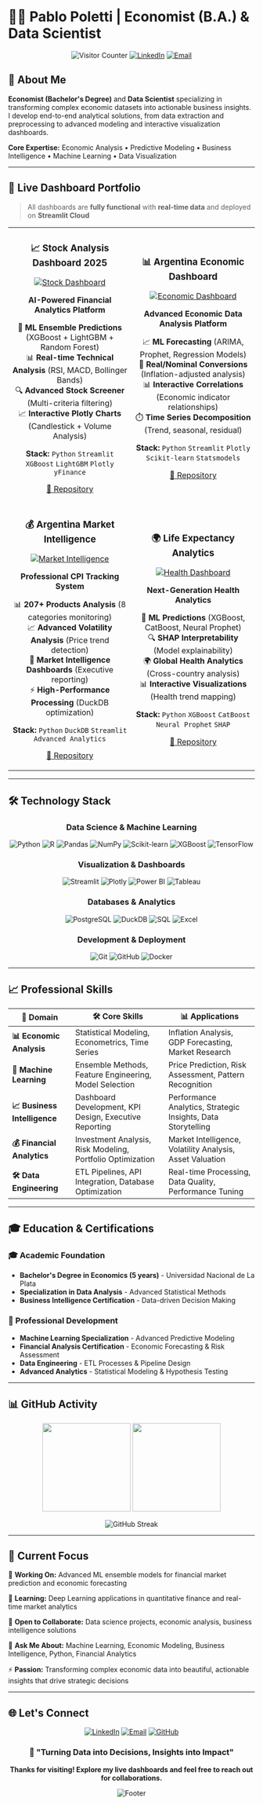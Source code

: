 # 👨‍💻 Pablo Poletti | Economist (B.A.) & Data Scientist

<div align="center">

![Visitor Counter](https://komarev.com/ghpvc/?username=PabloPoletti&label=Profile%20views&color=0e75b6&style=flat)
[![LinkedIn](https://img.shields.io/badge/LinkedIn-Pablo%20Poletti-blue?style=flat&logo=linkedin)](https://www.linkedin.com/in/pablom-poletti/)
[![Email](https://img.shields.io/badge/Email-lic.poletti%40gmail.com-red?style=flat&logo=gmail)](mailto:lic.poletti@gmail.com)

</div>

## 🌟 About Me

**Economist (Bachelor's Degree)** and **Data Scientist** specializing in transforming complex economic datasets into actionable business insights. I develop end-to-end analytical solutions, from data extraction and preprocessing to advanced modeling and interactive visualization dashboards.

**Core Expertise:** Economic Analysis • Predictive Modeling • Business Intelligence • Machine Learning • Data Visualization

---

## 🚀 Live Dashboard Portfolio

> All dashboards are **fully functional** with **real-time data** and deployed on **Streamlit Cloud**

<table>
<tr>
<td width="50%" align="center">

### 📈 **Stock Analysis Dashboard 2025**
[![Stock Dashboard](https://img.shields.io/badge/🚀_Live_Demo-Stock_Dashboard-FF6B6B?style=for-the-badge)](https://stock-dashboard-2025.streamlit.app/)

**AI-Powered Financial Analytics Platform**

🤖 **ML Ensemble Predictions** (XGBoost + LightGBM + Random Forest)  
📊 **Real-time Technical Analysis** (RSI, MACD, Bollinger Bands)  
🔍 **Advanced Stock Screener** (Multi-criteria filtering)  
📈 **Interactive Plotly Charts** (Candlestick + Volume Analysis)  

**Stack:** `Python` `Streamlit` `XGBoost` `LightGBM` `Plotly` `yFinance`

[📂 Repository](https://github.com/PabloPoletti/Stock-Dashboard-2025)

</td>
<td width="50%" align="center">

### 📊 **Argentina Economic Dashboard**
[![Economic Dashboard](https://img.shields.io/badge/🚀_Live_Demo-Economic_Dashboard-4ECDC4?style=for-the-badge)](https://argentina-economic-dashboard.streamlit.app/)

**Advanced Economic Data Analysis Platform**

📈 **ML Forecasting** (ARIMA, Prophet, Regression Models)  
🔄 **Real/Nominal Conversions** (Inflation-adjusted analysis)  
📊 **Interactive Correlations** (Economic indicator relationships)  
⏱️ **Time Series Decomposition** (Trend, seasonal, residual)  

**Stack:** `Python` `Streamlit` `Plotly` `Scikit-learn` `Statsmodels`

[📂 Repository](https://github.com/PabloPoletti/argentina-economic-dashboard)

</td>
</tr>
<tr>
<td width="50%" align="center">

### 💰 **Argentina Market Intelligence**
[![Market Intelligence](https://img.shields.io/badge/🚀_Live_Demo-Market_Intelligence-45B7D1?style=for-the-badge)](https://argentina-market-intelligence.streamlit.app/)

**Professional CPI Tracking System**

📊 **207+ Products Analysis** (8 categories monitoring)  
📈 **Advanced Volatility Analysis** (Price trend detection)  
🎯 **Market Intelligence Dashboards** (Executive reporting)  
⚡ **High-Performance Processing** (DuckDB optimization)  

**Stack:** `Python` `DuckDB` `Streamlit` `Advanced Analytics`

[📂 Repository](https://github.com/PabloPoletti/Precios1)

</td>
<td width="50%" align="center">

### 🌍 **Life Expectancy Analytics**
[![Health Dashboard](https://img.shields.io/badge/🚀_Live_Demo-Health_Analytics-26de81?style=for-the-badge)](https://life-expectancy-dashboard.streamlit.app/)

**Next-Generation Health Analytics**

🤖 **ML Predictions** (XGBoost, CatBoost, Neural Prophet)  
🔍 **SHAP Interpretability** (Model explainability)  
🌍 **Global Health Analytics** (Cross-country analysis)  
📊 **Interactive Visualizations** (Health trend mapping)  

**Stack:** `Python` `XGBoost` `CatBoost` `Neural Prophet` `SHAP`

[📂 Repository](https://github.com/PabloPoletti/esperanza-vida-2)

</td>
</tr>
</table>

---

## 🛠️ Technology Stack

<div align="center">

### **Data Science & Machine Learning**
![Python](https://img.shields.io/badge/Python-3776AB?style=for-the-badge&logo=python&logoColor=white)
![R](https://img.shields.io/badge/R-276DC3?style=for-the-badge&logo=r&logoColor=white)
![Pandas](https://img.shields.io/badge/Pandas-150458?style=for-the-badge&logo=pandas&logoColor=white)
![NumPy](https://img.shields.io/badge/NumPy-013243?style=for-the-badge&logo=numpy&logoColor=white)
![Scikit-learn](https://img.shields.io/badge/Scikit--learn-F7931E?style=for-the-badge&logo=scikit-learn&logoColor=white)
![XGBoost](https://img.shields.io/badge/XGBoost-00AEFF?style=for-the-badge&logo=xgboost&logoColor=white)
![TensorFlow](https://img.shields.io/badge/TensorFlow-FF6F00?style=for-the-badge&logo=tensorflow&logoColor=white)

### **Visualization & Dashboards**
![Streamlit](https://img.shields.io/badge/Streamlit-FF4B4B?style=for-the-badge&logo=streamlit&logoColor=white)
![Plotly](https://img.shields.io/badge/Plotly-3F4F75?style=for-the-badge&logo=plotly&logoColor=white)
![Power BI](https://img.shields.io/badge/Power%20BI-F2C811?style=for-the-badge&logo=power-bi&logoColor=black)
![Tableau](https://img.shields.io/badge/Tableau-E97627?style=for-the-badge&logo=tableau&logoColor=white)

### **Databases & Analytics**
![PostgreSQL](https://img.shields.io/badge/PostgreSQL-4169E1?style=for-the-badge&logo=postgresql&logoColor=white)
![DuckDB](https://img.shields.io/badge/DuckDB-FFF000?style=for-the-badge&logo=duckdb&logoColor=black)
![SQL](https://img.shields.io/badge/SQL-4479A1?style=for-the-badge&logo=mysql&logoColor=white)
![Excel](https://img.shields.io/badge/Microsoft%20Excel-217346?style=for-the-badge&logo=microsoft-excel&logoColor=white)

### **Development & Deployment**
![Git](https://img.shields.io/badge/Git-F05032?style=for-the-badge&logo=git&logoColor=white)
![GitHub](https://img.shields.io/badge/GitHub-181717?style=for-the-badge&logo=github&logoColor=white)
![Docker](https://img.shields.io/badge/Docker-2496ED?style=for-the-badge&logo=docker&logoColor=white)

</div>

---

## 📈 Professional Skills

<div align="center">

| **🎯 Domain** | **🛠️ Core Skills** | **📊 Applications** |
|---------------|------------------|-------------------|
| **📊 Economic Analysis** | Statistical Modeling, Econometrics, Time Series | Inflation Analysis, GDP Forecasting, Market Research |
| **🤖 Machine Learning** | Ensemble Methods, Feature Engineering, Model Selection | Price Prediction, Risk Assessment, Pattern Recognition |
| **📈 Business Intelligence** | Dashboard Development, KPI Design, Executive Reporting | Performance Analytics, Strategic Insights, Data Storytelling |
| **💰 Financial Analytics** | Investment Analysis, Risk Modeling, Portfolio Optimization | Market Intelligence, Volatility Analysis, Asset Valuation |
| **🛠️ Data Engineering** | ETL Pipelines, API Integration, Database Optimization | Real-time Processing, Data Quality, Performance Tuning |

</div>

---

## 🎓 Education & Certifications

### **🎓 Academic Foundation**
- **Bachelor's Degree in Economics (5 years)** - Universidad Nacional de La Plata
- **Specialization in Data Analysis** - Advanced Statistical Methods  
- **Business Intelligence Certification** - Data-driven Decision Making

### **🚀 Professional Development**
- **Machine Learning Specialization** - Advanced Predictive Modeling
- **Financial Analysis Certification** - Economic Forecasting & Risk Assessment  
- **Data Engineering** - ETL Processes & Pipeline Design
- **Advanced Analytics** - Statistical Modeling & Hypothesis Testing

---

## 📊 GitHub Activity

<div align="center">

<img height="180em" src="https://github-readme-stats.vercel.app/api?username=PabloPoletti&show_icons=true&theme=radical&hide_border=true&include_all_commits=true&count_private=true"/>
<img height="180em" src="https://github-readme-stats.vercel.app/api/top-langs/?username=PabloPoletti&layout=compact&theme=radical&hide_border=true"/>

![GitHub Streak](https://github-readme-streak-stats.herokuapp.com/?user=PabloPoletti&theme=radical&hide_border=true)

</div>

---

## 💼 Current Focus

🔭 **Working On:** Advanced ML ensemble models for financial market prediction and economic forecasting

🌱 **Learning:** Deep Learning applications in quantitative finance and real-time market analytics

👯 **Open to Collaborate:** Data science projects, economic analysis, business intelligence solutions

💬 **Ask Me About:** Machine Learning, Economic Modeling, Business Intelligence, Python, Financial Analytics

⚡ **Passion:** Transforming complex economic data into beautiful, actionable insights that drive strategic decisions

---

## 🌐 Let's Connect

<div align="center">

[![LinkedIn](https://img.shields.io/badge/LinkedIn-Pablo%20Poletti-0077B5?style=for-the-badge&logo=linkedin&logoColor=white)](https://www.linkedin.com/in/pablom-poletti/)
[![Email](https://img.shields.io/badge/Email-lic.poletti%40gmail.com-D14836?style=for-the-badge&logo=gmail&logoColor=white)](mailto:lic.poletti@gmail.com)
[![GitHub](https://img.shields.io/badge/GitHub-PabloPoletti-181717?style=for-the-badge&logo=github&logoColor=white)](https://github.com/PabloPoletti)

### 🎯 "Turning Data into Decisions, Insights into Impact"

**Thanks for visiting! Explore my live dashboards and feel free to reach out for collaborations.**

![Footer](https://capsule-render.vercel.app/api?type=waving&color=gradient&height=100&section=footer)

</div>